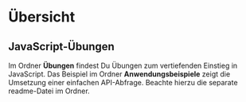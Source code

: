 # Übersicht

## JavaScript-Übungen

Im Ordner __Übungen__ findest Du Übungen zum vertiefenden Einstieg in JavaScript.
Das Beispiel im Ordner __Anwendungsbeispiele__ zeigt die Umsetzung einer einfachen API-Abfrage. Beachte hierzu die separate readme-Datei im Ordner.  
